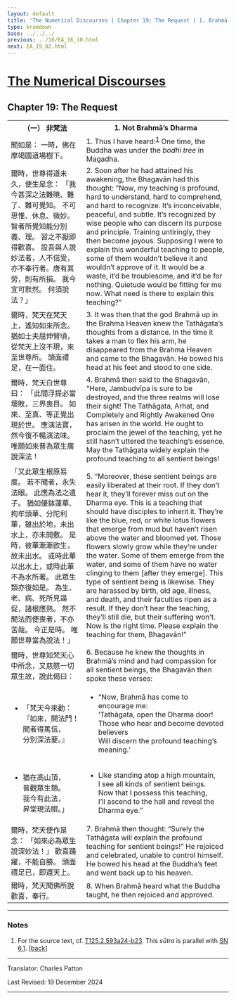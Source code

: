 ```yaml
---
layout: default
title: 'The Numerical Discourses | Chapter 19: The Request | 1. Brahmā’s Request'
type: kramdown
base: ../../../
previous: ../16/EA_16_10.html
next: EA_19_02.html
---
```


<h1><a href='../index.html'>The Numerical Discourses</a></h1>
<h2>Chapter 19: The Request</h2>

<table class="trans">
  <th class='ch'>（一） 非梵法</th>
  <th class='en'>1. Not Brahmā’s Dharma</th>
  <tr>
    <td class='ch' title='t125.2.593a24'>聞如是： 一時，佛在摩竭國道場樹下。</td>
    <td id='p1'>1. Thus I have heard:<sup id="ref1"><a href="#n1">1</a></sup> One time, the Buddha was under the <em>bodhi tree</em> in Magadha.</td>
  </tr>
  <tr>
    <td class='ch' title='t125.2.593a24'>爾時，世尊得道未久，便生是念： 「我今甚深之法難曉、難了、難可覺知。 不可思惟、休息、微妙。 智者所覺知能分別義、理。 習之不厭即得歡喜。 設吾與人說妙法者，人不信受，亦不奉行者。唐有其勞，則有所損。 我今宜可默然。 何須說法？」</td>
    <td id='p2'>2. Soon after he had attained his awakening, the Bhagavān had this thought: “Now, my teaching is profound, hard to understand, hard to comprehend, and hard to recognize. It’s inconceivable, peaceful, and subtle. It’s recognized by wise people who can discern its purpose and principle. Training untiringly, they then become joyous. Supposing I were to explain this wonderful teaching to people, some of them wouldn’t believe it and wouldn’t approve of it. It would be a waste, it’d be troublesome, and it’d be for nothing. Quietude would be fitting for me now. What need is there to explain this teaching?”</td>
  </tr>
  <tr>
    <td class='ch' title='t125.2.593b1'>爾時，梵天在梵天上，遙知如來所念。 猶如士夫屈伸臂頃，從梵天上沒不現，來至世尊所。 頭面禮足，在一面住。</td>
    <td id='p3'>3. It was then that the god Brahmā up in the Brahma Heaven knew the Tathāgata’s thoughts from a distance. In the time it takes a man to flex his arm, he disappeared from the Brahma Heaven and came to the Bhagavān. He bowed his head at his feet and stood to one side.</td>
  </tr>
  <tr>
    <td class='ch' title='t125.2.593b4'>爾時，梵天白世尊曰： 「此閻浮提必當壞敗，三界喪目。 如來、至真、等正覺出現於世。 應演法寶，然今復不暢演法味。 唯願如來普為眾生廣說深法！</td>
    <td id='p4'>4. Brahmā then said to the Bhagavān, “Here, Jambudvīpa is sure to be destroyed, and the three realms will lose their sight! The Tathāgata, Arhat, and Completely and Rightly Awakened One has arisen in the world. He ought to proclaim the jewel of the teaching, yet he still hasn’t uttered the teaching’s essence. May the Tathāgata widely explain the profound teaching to all sentient beings!</td>
  </tr>
  <tr>
    <td class='ch' title='t125.2.593b7'>「又此眾生根原易度。 若不聞者，永失法眼。 此應為法之遺子。 猶如優鉢蓮華、拘牟頭華、分陀利華，雖出於地，未出水上，亦未開敷。 是時，彼華漸漸欲生，故未出水。 或時此華以出水上，或時此華不為水所著。 此眾生類亦復如是。 為生、老、病、死所見逼促，諸根應熟。 然不聞法而便喪者，不亦苦哉。 今正是時。 唯願世尊當為說法！」</td>
    <td id='p5'>5. “Moreover, these sentient beings are easily liberated at their root. If they don’t hear it, they’ll forever miss out on the Dharma eye. This is a teaching that should have disciples to inherit it. They’re like the blue, red, or white lotus flowers that emerge from mud but haven’t risen above the water and bloomed yet. Those flowers slowly grow while they’re under the water. Some of them emerge from the water, and some of them have no water clinging to them [after they emerge]. This type of sentient being is likewise. They are harassed by birth, old age, illness, and death, and their faculties ripen as a result. If they don’t hear the teaching, they’ll still die, but their suffering won’t. Now is the right time. Please explain the teaching for them, Bhagavān!”</td>
  </tr>
  <tr>
    <td class='ch' title='t125.2.593b15'>爾時，世尊知梵天心中所念，又慈愍一切眾生故，說此偈曰：</td>
    <td id='p6'>6. Because he knew the thoughts in Brahmā’s mind and had compassion for all sentient beings, the Bhagavān then spoke these verses:</td>
  </tr>
<tr>
  <td title='t125.2.593b17'><ul class='verse'>
    <li class='ch'>「梵天今來勸：<br/>
    『如來，開法門！<br/>
    聞者得篤信，<br/>
    分別深法要。』</li>
  </ul></td>
  <td><ul class='verse'>
    <li>“Now, Brahmā has come to encourage me:<br/>
    ‘Tathāgata, open the Dharma door!<br/>
    Those who hear and become devoted believers<br/>
    Will discern the profound teaching’s meaning.’</li>
  </ul></td>
</tr>
<tr>
  <td title='t125.2.593b19'><ul class='verse'>
    <li class='ch'>猶在高山頂，<br/>
    普觀眾生類。<br/>
    我今有此法，<br/>
    昇堂現法眼。」</li>
  </ul></td>
  <td><ul class='verse'>
    <li>Like standing atop a high mountain,<br/>
    I see all kinds of sentient beings.<br/>
    Now that I possess this teaching,<br/>
    I’ll ascend to the hall and reveal the Dharma eye.”</li>
  </ul></td>
</tr>
  <tr>
    <td class='ch' title='t125.2.593b21'>爾時，梵天便作是念： 「如來必為眾生說深妙法！」 歡喜踊躍，不能自勝。 頭面禮足已，即還天上。</td>
    <td id='p7'>7. Brahmā then thought: “Surely the Tathāgata will explain the profound teaching for sentient beings!” He rejoiced and celebrated, unable to control himself. He bowed his head at the Buddha’s feet and went back up to his heaven.</td>
  </tr>
  <tr>
    <td class='ch' title='t125.2.593b23'>爾時，梵天聞佛所說歡喜，奉行。</td>
    <td id='p8'>8. When Brahmā heard what the Buddha taught, he then rejoiced and approved.</td>
  </tr>
</table>

<hr/>

<h3 id="notes">Notes</h3>

<ol class="notes-list">
<li id="n1"><p>For the source text, cf. <a href="https://cbetaonline.dila.edu.tw/zh/T02n0125_p0593a24" target="_blank">T125.2.593a24-b23</a>. This <em>sūtra</em> is parallel with <a href="https://suttacentral.net/sn6.1" target="_blank">SN 6.1</a>. [<a href="#ref1">back</a>]</p></li>
</ol>
<hr/>

<p class="translator">Translator: Charles Patton</p>
<p class='revised'>Last Revised: 19 December 2024</p>

<hr/>